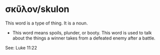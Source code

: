 # σκῦλον/skulon
This word is a type of thing. It is a noun. 

* This word means spoils, plunder, or booty. This word is used to talk about the things a winner takes from a defeated enemy after a battle. 

See: Luke 11:22
